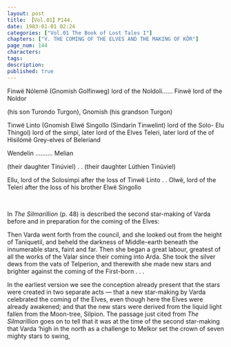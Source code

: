 ```yaml
---
layout: post
title: 【Vol.01】P144.
date: 1983-01-01 02:24
categories: ["Vol.01 The Book of Lost Tales I"]
chapters: ["V. THE COMING OF THE ELVES AND THE MAKING OF KÔR"]
page_num: 144
characters: 
tags: 
description: 
published: true
---
```


Finwë Nólemë (Gnomish Golfinweg) lord of the Noldoli...... Finwë lord of the Noldor

(his son Turondo Turgon), Gnomish (his grandson Turgon)

Tinwë Linto (Gnomish Elwë Singollo (Sindarin Tinwelint) lord of the Solo- Elu Thingol) lord of the simpi, later lord of the Elves Teleri, later lord of the of Hisilómë Grey-elves of Beleriand

Wendelin ..........         Melian

(their daughter Tinúviel) . .      (their daughter Lúthien Tinúviel)

Ellu, lord of the Solosimpi after the loss of Tinwë Linto . .   Olwë, lord of the Teleri after the loss of his brother Elwë Singollo

<BR>

In <I>The Silmarillion</I> (p. 48) is described the second star-making of Varda before and in preparation for the coming of the Elves:

Then Varda went forth from the council, and she looked out from the height of Taniquetil, and beheld the darkness of Middle-earth beneath the innumerable stars, faint and far. Then she began a great labour, greatest of all the works of the Valar since their coming into Arda. She took the silver dews from the vats of Telperion, and therewith she made new stars and brighter against the coming of the First-born . . .

In the earliest version we see the conception already present that the stars were created in two separate acts — that a new star-making by Varda celebrated the coming of the Elves, even though here the Elves were already awakened; and that the new stars were derived from the liquid light fallen from the Moon-tree, Silpion. The passage just cited from <I>The Silmarillion</I> goes on to tell that it was at the time of the second star-making that Varda ‘high in the north as a challenge to Melkor set the crown of seven mighty stars to swing, 

